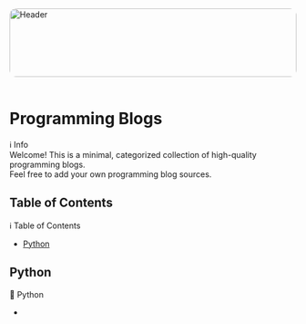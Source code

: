 <link rel="stylesheet" href="../css/general.css">

<div style="width:100%; height:120px; overflow:hidden; border-radius:12px;">
  <img src="images/library.jpg" alt="Header" style="width:100%; object-fit:cover; object-position:center top; display:block;">
</div>

<br>

# Programming Blogs

<div class="callout callout-info">
  <div class="callout-title">
    <span class="callout-icon">ℹ️</span>
    Info
  </div>
  Welcome! This is a minimal, categorized collection of high-quality programming blogs.<br>
  Feel free to add your own programming blog sources.
</div>

## Table of Contents

<div class="callout callout-info">
  <div class="callout-title">
    <span class="callout-icon">ℹ️</span>
    Table of Contents
  </div>
  <ul>
    <li><a href="#python">Python</a></li>
  </ul>
</div>

## Python

<div class="callout callout-note">
  <div class="callout-title">
    <span class="callout-icon">🐍</span>
    Python
  </div>
  <ul>
    <li><a href=""></a></li>
  </ul>
</div>

